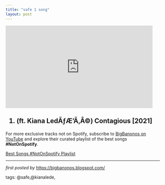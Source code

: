 ```yaml
---
title: "safe 1 song"
layout: post
---
```

<iframe frameborder="0" height="270" src="https://youtube.com/embed/Iqb38QuM5bI" width="480"></iframe><h2><ol><li>(ft. Kiana LedÃƒÆ’Ã‚Â©) Contagious [2021]</li></ol></h2>

<!--Subscribe and Playlist Links-->
<div>
    <p>For more exclusive tracks not on Spotify, subscribe to <a href="https://www.youtube.com/@BigBanonos" target="_blank">BigBanonos on YouTube</a> and explore their curated playlist of the best songs <strong>#NotOnSpotify</strong>.</p>
    <p><a href="https://www.youtube.com/playlist?list=PLtuNtuTatqI0kFahUCbtbfenC_ET5O_tr" target="_blank">Best Songs #NotOnSpotify Playlist<br /></a></p></div>

<hr />

<p><em>first posted by</em> <a href="https://bigbanonos.blogspot.com/" rel="noopener" target="_new">https://bigbanonos.blogspot.com/</a></p>

<p>tags: @safe,@kianalede,</p>
